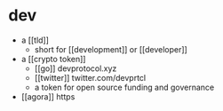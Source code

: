 # dev

- a [[tld]]
	- short for [[development]] or [[developer]]
- a [[crypto token]]
  - [[go]] devprotocol.xyz
  - [[twitter]] twitter.com/devprtcl
  - a token for open source funding and governance
- [[agora]] https
  


